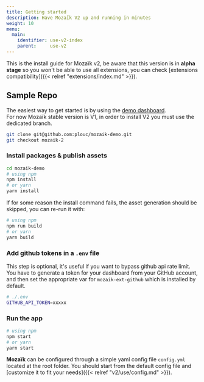 ```yaml
---
title: Getting started
description: Have Mozaïk V2 up and running in minutes
weight: 10
menu:
  main:
    identifier: use-v2-index
    parent:     use-v2
---
```


This is the install guide for Mozaïk v2, be aware that this version
is in **alpha stage** so you won't be able to use all extensions, you can check
[extensions compatibility]({{< relref "extensions/index.md" >}}).

## Sample Repo

The easiest way to get started is by using the [demo dashboard](https://github.com/plouc/mozaik-demo).<br />
For now Mozaïk stable version is V1, in order to install V2 you must use the dedicated branch.

``` bash
git clone git@github.com:plouc/mozaik-demo.git
git checkout mozaik-2
```

### Install packages & publish assets

``` bash
cd mozaik-demo
# using npm
npm install
# or yarn
yarn install
```

If for some reason the install command fails, the asset generation should be skipped,
you can re-run it with:

``` bash
# using npm
npm run build
# or yarn
yarn build
```

### Add github tokens in a `.env` file

This step is optional, it's useful if you want to bypass github api rate limit.
You have to generate a token for your dashboard from your GitHub account,
and then set the appropriate var for `mozaik-ext-github` which is installed by default.

``` bash
# ./.env
GITHUB_API_TOKEN=xxxxx
```

### Run the app

```bash
# using npm
npm start
# or yarn
yarn start
```

**Mozaïk** can be configured through a simple yaml config file `config.yml` located at the root folder.
You should start from the default config file and
[customize it to fit your needs]({{< relref "v2/use/config.md" >}}).
